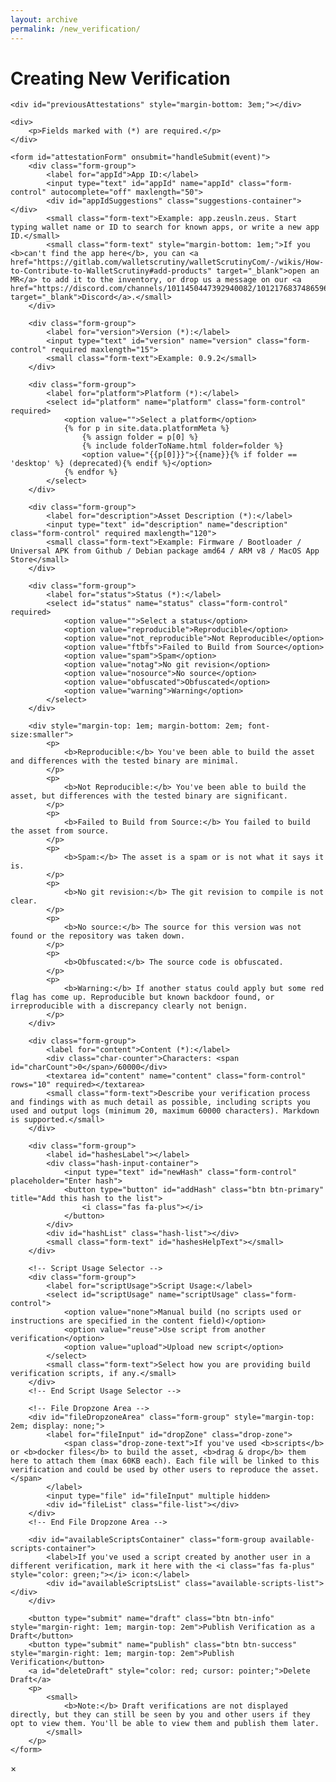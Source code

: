 ```yaml
---
layout: archive
permalink: /new_verification/
---
```


<link rel="stylesheet" href="{{ base_path }}/assets/css/verifications.css">

<script type="text/javascript" src="{{'/dist/verifications.bundle.min.js' | relative_url }}"></script>

<style>
    .hash-input-container {
        display: flex;
        gap: 10px;
        margin-bottom: 10px;
    }
    .hash-list {
        display: flex;
        flex-direction: column;
        gap: 5px;
    }
    .hash-list:not(:empty) {
        border: 1px solid #ddd;
        border-radius: 4px;
        padding: 8px;
        margin-top: 5px;
    }
    .hash-item {
        display: flex;
        align-items: center;
        gap: 10px;
        padding: 5px;
        border-radius: 4px;
    }
    .hash-item span {
        flex: 1;
        word-break: break-all;
    }
    .remove-hash {
        color: red;
        cursor: pointer;
        border: none;
        background: none;
        padding: 0 5px;
    }
    .drop-zone {
        background-color: #f8f9fa; /* Light background color */
        border: 2px dashed #ccc;
        border-radius: 4px;
        padding: 10px;
        text-align: center;
        cursor: pointer;
        color: #666;
        line-height: 22px !important;
    }
    .drop-zone.dragover {
        background-color: #e9ecef;
        border-color: #aaa;
    }
    .drop-zone-text {
        display: block;
        color: black;
    }
    .file-list {
        margin-top: 10px;
        display: flex;
        flex-direction: column;
        gap: 8px;
    }
    .file-item {
        display: flex;
        align-items: center;
        gap: 15px;
        padding: 10px;
        border-radius: 4px;
        background-color: var(--neutral-5);
        border: 1px solid #e9ecef;
        transition: background-color 0.2s ease-in-out, box-shadow 0.2s ease-in-out;
    }
    .file-item:hover {
        background-color: #cfcfcf;
        box-shadow: 0 2px 4px rgba(0,0,0,0.05);
    }
    .file-item span {
        flex: 1;
        word-break: break-word;
        font-size: 0.95em;
        color: var(--neutral-0);
    }
    .remove-file {
        color: red;
        cursor: pointer;
        border: none;
        background: none;
        padding: 5px 8px;
        font-size: 2.1em;
        border-radius: 50%;
        transition: background-color 0.2s ease, color 0.2s ease;
        line-height: 1;
        display: flex;
        align-items: center;
        justify-content: center;
        width: 30px;
        height: 30px;
    }
    .remove-file:hover {
        background-color: rgba(255, 0, 0, 0.1);
    }

    /* Styles for attachment scripts */
    .available-scripts-container {
        margin-top: 50px;
        margin-bottom: 50px;
        border: 1px solid #ced4da;
        border-radius: 5px;
        padding: 13px;
        background-color: var(--neutral-6);
        display: none;
    }
    .available-scripts-list {
        display: flex;
        flex-direction: column;
        gap: 8px;
        max-height: 200px;
        overflow-y: auto;
        border-top: 1px solid #e9ecef;
    }
    .script-item {
        display: flex;
        align-items: center;
        gap: 15px;
        padding: 10px;
        border-radius: 4px;
        background-color: var(--neutral-5);
        border: 1px solid #e9ecef;
        transition: background-color 0.2s ease-in-out, box-shadow 0.2s ease-in-out;
    }
    .script-item:hover {
        background-color: #cfcfcf;
        box-shadow: 0 2px 4px rgba(0,0,0,0.05);
    }
    .script-item span {
        flex: 1;
        word-break: break-word;
        font-size: 0.95em; /* Slightly smaller font */
        color: var(--neutral-0);
    }
    .add-script {
        color: green;
        cursor: pointer;
        border: none;
        background: none;
        padding: 5px 8px;
        font-size: 1.3em;
        border-radius: 50%;
        transition: background-color 0.2s ease, color 0.2s ease;
        line-height: 1;
        display: flex;
        align-items: center;
        justify-content: center;
        width: 30px;
        height: 30px;
    }
    .add-script:hover {
        background-color: rgba(0, 128, 0, 0.1);
    }
    .add-script[style*="color: red"]:hover {
        background-color: rgba(255, 0, 0, 0.1);
    }
</style>

<h1 id="pageTitle" class="page__title">Creating New Verification</h1>

<div class="form-container">
    <div class="info-message"></div>

    <div id="previousAttestations" style="margin-bottom: 3em;"></div>

    <div>
        <p>Fields marked with (*) are required.</p>
    </div>

    <form id="attestationForm" onsubmit="handleSubmit(event)">
        <div class="form-group">
            <label for="appId">App ID:</label>
            <input type="text" id="appId" name="appId" class="form-control" autocomplete="off" maxlength="50">
            <div id="appIdSuggestions" class="suggestions-container"></div>
            <small class="form-text">Example: app.zeusln.zeus. Start typing wallet name or ID to search for known apps, or write a new app ID.</small>
            <small class="form-text" style="margin-bottom: 1em;">If you <b>can't find the app here</b>, you can <a href="https://gitlab.com/walletscrutiny/walletScrutinyCom/-/wikis/How-to-Contribute-to-WalletScrutiny#add-products" target="_blank">open an MR</a> to add it to the inventory, or drop us a message on our <a href="https://discord.com/channels/1011450447392940082/1012176837486596106" target="_blank">Discord</a>.</small>
        </div>

        <div class="form-group">
            <label for="version">Version (*):</label>
            <input type="text" id="version" name="version" class="form-control" required maxlength="15">
            <small class="form-text">Example: 0.9.2</small>
        </div>

        <div class="form-group">
            <label for="platform">Platform (*):</label>
            <select id="platform" name="platform" class="form-control" required>
                <option value="">Select a platform</option>
                {% for p in site.data.platformMeta %}
                    {% assign folder = p[0] %}
                    {% include folderToName.html folder=folder %}
                    <option value="{{p[0]}}">{{name}}{% if folder == 'desktop' %} (deprecated){% endif %}</option>
                {% endfor %}
            </select>
        </div>

        <div class="form-group">
            <label for="description">Asset Description (*):</label>
            <input type="text" id="description" name="description" class="form-control" required maxlength="120">
            <small class="form-text">Example: Firmware / Bootloader / Universal APK from Github / Debian package amd64 / ARM v8 / MacOS App Store</small>
        </div>

        <div class="form-group">
            <label for="status">Status (*):</label>
            <select id="status" name="status" class="form-control" required>
                <option value="">Select a status</option>
                <option value="reproducible">Reproducible</option>
                <option value="not_reproducible">Not Reproducible</option>
                <option value="ftbfs">Failed to Build from Source</option>
                <option value="spam">Spam</option>
                <option value="notag">No git revision</option>
                <option value="nosource">No source</option>
                <option value="obfuscated">Obfuscated</option>
                <option value="warning">Warning</option>
            </select>
        </div>

        <div style="margin-top: 1em; margin-bottom: 2em; font-size:smaller">
            <p>
                <b>Reproducible:</b> You've been able to build the asset and differences with the tested binary are minimal.
            </p>
            <p>
                <b>Not Reproducible:</b> You've been able to build the asset, but differences with the tested binary are significant.
            </p>
            <p>
                <b>Failed to Build from Source:</b> You failed to build the asset from source.
            </p>
            <p>
                <b>Spam:</b> The asset is a spam or is not what it says it is.
            </p>
            <p>
                <b>No git revision:</b> The git revision to compile is not clear.
            </p>
            <p>
                <b>No source:</b> The source for this version was not found or the repository was taken down.
            </p>
            <p>
                <b>Obfuscated:</b> The source code is obfuscated.
            </p>
            <p>
                <b>Warning:</b> If another status could apply but some red flag has come up. Reproducible but known backdoor found, or irreproducible with a discrepancy clearly not benign.
            </p>
        </div>

        <div class="form-group">
            <label for="content">Content (*):</label>
            <div class="char-counter">Characters: <span id="charCount">0</span>/60000</div>
            <textarea id="content" name="content" class="form-control" rows="10" required></textarea>
            <small class="form-text">Describe your verification process and findings with as much detail as possible, including scripts you used and output logs (minimum 20, maximum 60000 characters). Markdown is supported.</small>
        </div>

        <div class="form-group">
            <label id="hashesLabel"></label>
            <div class="hash-input-container">
                <input type="text" id="newHash" class="form-control" placeholder="Enter hash">
                <button type="button" id="addHash" class="btn btn-primary" title="Add this hash to the list">
                    <i class="fas fa-plus"></i>
                </button>
            </div>
            <div id="hashList" class="hash-list"></div>
            <small class="form-text" id="hashesHelpText"></small>
        </div>

        <!-- Script Usage Selector -->
        <div class="form-group">
            <label for="scriptUsage">Script Usage:</label>
            <select id="scriptUsage" name="scriptUsage" class="form-control">
                <option value="none">Manual build (no scripts used or instructions are specified in the content field)</option>
                <option value="reuse">Use script from another verification</option>
                <option value="upload">Upload new script</option>
            </select>
            <small class="form-text">Select how you are providing build verification scripts, if any.</small>
        </div>
        <!-- End Script Usage Selector -->

        <!-- File Dropzone Area -->
        <div id="fileDropzoneArea" class="form-group" style="margin-top: 2em; display: none;">
            <label for="fileInput" id="dropZone" class="drop-zone">
                <span class="drop-zone-text">If you've used <b>scripts</b> or <b>docker files</b> to build the asset, <b>drag & drop</b> them here to attach them (max 60KB each). Each file will be linked to this verification and could be used by other users to reproduce the asset.</span>
            </label>
            <input type="file" id="fileInput" multiple hidden>
            <div id="fileList" class="file-list"></div>
        </div>
        <!-- End File Dropzone Area -->

        <div id="availableScriptsContainer" class="form-group available-scripts-container">
            <label>If you've used a script created by another user in a different verification, mark it here with the <i class="fas fa-plus" style="color: green;"></i> icon:</label>
            <div id="availableScriptsList" class="available-scripts-list"></div>
        </div>

        <button type="submit" name="draft" class="btn btn-info" style="margin-right: 1em; margin-top: 2em">Publish Verification as a Draft</button>
        <button type="submit" name="publish" class="btn btn-success" style="margin-right: 1em; margin-top: 2em">Publish Verification</button>
        <a id="deleteDraft" style="color: red; cursor: pointer;">Delete Draft</a>
        <p>
            <small>
                <b>Note:</b> Draft verifications are not displayed directly, but they can still be seen by you and other users if they opt to view them. You'll be able to view them and publish them later.
            </small>
        </p>
    </form>
</div>

<div id="verificationModal">
    <span id="closeModal">&times;</span>
    <div id="verificationContent"></div>
</div>

<script>
  let otherHashes = [];
  let newHashInputField;
  let uploadedFiles = []; // Store File objects
  let reusedFileIds = [];

  function addHash(hash) {
    if (!hash) return;
    if (otherHashes.includes(hash)) {
      showToast('This hash is already in the list', 'error');
      return;
    }

    const hashItem = document.createElement('div');
    hashItem.className = 'hash-item';
    hashItem.innerHTML = `
    <span>${hash}</span>
    <button type="button" class="remove-hash" title="Remove this hash from the list">
      <i class="fas fa-minus"></i>
    </button>
  `;

    hashItem.querySelector('.remove-hash').addEventListener('click', () => {
      otherHashes = otherHashes.filter(h => h !== hash);
      hashItem.remove();
    });

    document.getElementById('hashList').appendChild(hashItem);
    otherHashes.push(hash);
    if (newHashInputField) {
      newHashInputField.value = '';
    }
  }

  function validateForm() {
    const content = document.getElementById('content').value.trim();

    if (content.length < 20) {
      showToast('Content must be at least 20 characters long', 'error');
      return false;
    }
    if (content.length > 60000) {
      showToast('Content cannot exceed 60000 characters', 'error');
      return false;
    }

    for (const file of uploadedFiles) {
      if (file.size > 60000) {
        showToast(`File "${file.name}" is too large (max 60KB)`, 'error');
        return false;
      }
    }
    return true;
  }

  // --- New File Handling Functions ---
  function displayFiles() {
    const fileListElement = document.getElementById('fileList');
    fileListElement.innerHTML = ''; // Clear existing list

    uploadedFiles.forEach((file, index) => {
      const fileItem = document.createElement('div');
      fileItem.className = 'file-item';
      fileItem.innerHTML = `
      <span>${file.name} (${(file.size / 1024).toFixed(1)} KB)</span>
      <button type="button" class="remove-file" title="Remove this file" data-index="${index}">×</button>
    `;
      fileItem.querySelector('.remove-file').addEventListener('click', (e) => {
        const indexToRemove = parseInt(e.target.getAttribute('data-index'));
        uploadedFiles.splice(indexToRemove, 1);
        displayFiles(); // Update the list
      });
      fileListElement.appendChild(fileItem);
    });
  }

  function handleFiles(files) {
    const newFiles = Array.from(files);
    let errors = [];
    newFiles.forEach(file => {
      if (file.size > 60000) {
        errors.push(`File "${file.name}" exceeds the 60KB limit.`);
      } else {
        // Avoid duplicates based on name and size (simple check)
        if (!uploadedFiles.some(f => f.name === file.name && f.size === file.size)) {
          uploadedFiles.push(file);
        } else {
          errors.push(`File "${file.name}" is already added.`);
        }
      }
    });
    if (errors.length > 0) {
      showToast(errors.join('<br>'), 'error', errors.length * 2000); // Show errors longer
    }
    displayFiles();
  }

  function setupDropZone() {
    const dropZone = document.getElementById('dropZone');
    const fileInput = document.getElementById('fileInput');

    fileInput.addEventListener('change', (e) => {
      handleFiles(e.target.files);
      fileInput.value = ''; // Reset input to allow selecting the same file again
    });

    dropZone.addEventListener('dragover', (e) => {
      e.preventDefault();
      dropZone.classList.add('dragover');
    });

    dropZone.addEventListener('dragleave', () => {
      dropZone.classList.remove('dragover');
    });

    dropZone.addEventListener('drop', (e) => {
      e.preventDefault();
      dropZone.classList.remove('dragover');
      handleFiles(e.dataTransfer.files);
    });
  }
  // --- End File Handling Functions ---


  async function loadUrlParamsAndGetAssetInfo() {
    const showError = (message) => {
      document.querySelector('.form-container').style.display = 'none';

      const errorDiv = document.createElement('div');
      errorDiv.className = 'error-message';
      errorDiv.innerHTML = `
      <p>${message}</p>
      <p><a href="/assets/" class="btn btn-info">Return to assets page</a></p>
    `;

      document.querySelector('.form-container').insertAdjacentElement('beforebegin', errorDiv);
    };

    if (!await userHasBrowserExtension()) {
      showError('A Nostr browser extension is required to create verifications.');
      return;
    }

    const urlParams = new URLSearchParams(window.location.search);
    const draftVerificationEventId = urlParams.get('draftVerificationEventId');
    const action = urlParams.get('action');

    if (draftVerificationEventId && action) {
      const draftButton = document.querySelector('button[name="draft"]');
      if (draftButton) {
        draftButton.textContent = 'Save Draft Verification';
      }

      document.getElementById('pageTitle').textContent = 'Editing Draft Verification';
      document.title = 'Editing Draft Verification | Wallet Scrutiny';

      const draftVerificationEvent = await getDraftVerificationEvent(draftVerificationEventId);
      if (draftVerificationEvent) {
        const fileEventIds = getFileAttachmentIDsForVerificationEvent(draftVerificationEvent);
        const attachments = await getFileAttachmentEvents(fileEventIds);

        attachments.forEach(attachment => {
          const name = attachment.tags.find(tag => tag[0] === 'filename')?.[1] || '';
          const size = attachment.tags.find(tag => tag[0] === 'size')?.[1] || '';
          const attachmentContent = atob(attachment.content);
          const attachmentContentType = attachment.tags.find(tag => tag[0] === 'content-type')?.[1] || 'application/octet-stream';

          uploadedFiles.push({
            name: name,
            size: size,
            type: attachmentContentType,
            data: attachmentContent
          });
        });
        displayFiles();

        // If files were loaded from the draft, set the script usage selector to 'upload'
        if (uploadedFiles.length > 0) {
          document.getElementById('scriptUsage').value = 'upload';
          handleScriptSectionVisibility();
        }

        const eventContent = JSON.parse(draftVerificationEvent.content);

        document.getElementById('appId').value = draftVerificationEvent.tags.find(tag => tag[0] === 'i')?.[1] || '';
        document.getElementById('version').value = draftVerificationEvent.tags.find(tag => tag[0] === 'version')?.[1] || '';
        document.getElementById('platform').value = draftVerificationEvent.tags.find(tag => tag[0] === 'platform')?.[1] || '';
        document.getElementById('description').value = eventContent.description || '';
        document.getElementById('status').value = draftVerificationEvent.tags.find(tag => tag[0] === 'status')?.[1] || '';
        document.getElementById('content').value = eventContent.content || '';

        const hashes = draftVerificationEvent.tags?.filter(tag => tag[0] === 'x').map(tag => tag[1]) || [];
        hashes.forEach(hash => addHash(hash));
      } else {
        showToast('Draft verification not found', 'error');
      }
    } else {
      const deleteDraftBtn = document.getElementById('deleteDraft');
      if (deleteDraftBtn) {
        deleteDraftBtn.style.display = 'none';
      }
    }

    if (window.wallets && window.wallets.length > 0) {
      setupAppIdAutocomplete();
    }

    const fields = ['version', 'appId', 'platform'];
    fields.forEach(field => {
      const value = DOMPurify.sanitize(urlParams.get(field), purifyConfig);
      if (value) {
        document.getElementById(field).value = value;
      }
    });

    const sha256 = DOMPurify.sanitize(urlParams.get('sha256'), purifyConfig);

    // Update the hashes label based on whether sha256 is present
    const hashesLabel = document.getElementById('hashesLabel');
    const hashesHelpText = document.getElementById('hashesHelpText');
    if (sha256) {
      hashesLabel.textContent = 'Additional related hashes:';
      hashesHelpText.textContent = 'If you find other related binaries (e.g., APKs within an AAB) that are also reproducible, you can add the hashes of those additional binaries to your verification.';
    } else {
      hashesLabel.textContent = 'Asset hashes*:';
      hashesHelpText.textContent = 'Add the SHA-256 hash(es) of the asset(s) you are verifying. Each hash must be 64 hexadecimal characters.';
    }

    let message = '';

    if (sha256) {
      // Show asset information and previous verifications
      const result = await renderAssetsTable({
        htmlElementId:'previousAttestations',
        sha256: sha256,
        hideConfig: {buttons: true}
      });

      if (!result.hasVerifications) {
        document.getElementById('previousAttestations').style.display = 'none';
      }

      if (result.hasVerifications) {
        message = '<p>You are about to create a verification for a specific asset. Below you can find the asset information and other verifications that were made. Feel free to review them before creating your own.</p>';
      } else {
        message = '<p>Below you can find the asset information. Since there are no previous verifications, you will be the first one to provide feedback about this asset.</p>';
      }
    }

    message += '<p>To create the verification, fill all the fields, describing your verification process and findings with as much detail as possible.</p>';
    const infoMessage = document.querySelector('.info-message');
    infoMessage.innerHTML = message;

    // Initial call to load scripts if appId is pre-filled
    const initialAppId = document.getElementById('appId').value.trim();
    if (initialAppId) {
      await loadAndDisplayAvailableScripts(initialAppId);
    }
  }

  async function loadAndDisplayAvailableScripts(appId) {
    const availableScriptsContainer = document.getElementById('availableScriptsContainer');
    const availableScriptsList = document.getElementById('availableScriptsList');
    const scriptUsageSelector = document.getElementById('scriptUsage');

    availableScriptsContainer.style.display = 'none'; // Hide by default
    availableScriptsList.innerHTML = '';

    if (appId) {
      try {
        const attachments = await getAllAttachmentsForAppId(appId);

        if (attachments.length > 0 && scriptUsageSelector.value === 'reuse') {
          availableScriptsContainer.style.display = 'block';
          attachments.forEach(attachment => {
            const name = attachment.tags.find(tag => tag[0] === 'filename')?.[1] || 'Unnamed Script';
            const size = attachment.tags.find(tag => tag[0] === 'size')?.[1];
            const sizeText = size ? `(${(size / 1024).toFixed(1)} KB)` : '';
            const attachmentContent = atob(attachment.content);
            const attachmentContentType = attachment.tags.find(tag => tag[0] === 'content-type')?.[1] || 'application/octet-stream';

            const parentVerificationEvent = attachment.parentVerificationEvent;
            const version = parentVerificationEvent.tags.find(tag => tag[0] === 'version')?.[1];
            const status = parentVerificationEvent.tags.find(tag => tag[0] === 'status')?.[1];

            const app = window.wallets.find(it => it.appId === appId) ?? null;
            const appTitle = app?.title ?? appId;

            const scriptItem = document.createElement('div');
            scriptItem.className = 'script-item';
            scriptItem.innerHTML = `
            <span>${name} ${sizeText} ${version ? ` - (used in verification for ${appTitle} v${version} ${status ? ` - ${status}` : ''})` : ''}</span>
            <button type="button" class="add-script" title="Mark this script as used in this verification">
              <i class="fas fa-plus"></i>
            </button>`;

            const addScriptButton = scriptItem.querySelector('.add-script');
            const icon = addScriptButton.querySelector('i');
            const attachmentId = attachment.id; // Store attachment id

            // Check if already added on load
            if (reusedFileIds.includes(attachmentId)) {
              icon.classList.remove('fa-plus');
              icon.classList.add('fa-minus');
              addScriptButton.title = "Remove this script from the verification";
              addScriptButton.style.color = 'red';
            }

            addScriptButton.addEventListener('click', () => {
              const isAdding = icon.classList.contains('fa-plus');
              const fileSize = size ? parseInt(size) : new Blob([attachmentContent]).size;

              if (isAdding) {
                // Prevent adding if the same file (based on name/size/type/content) is already uploaded
                if (uploadedFiles.some(f => f.name === name && f.size === fileSize && f.type === attachmentContentType && f.data === attachmentContent)) {
                  showToast(`Script "${name}" is already uploaded. Cannot reuse and upload the same script.`, 'warning');
                  return;
                }

                if (reusedFileIds.includes(attachmentId)) {
                  showToast(`Script "${name}" is already marked for reuse.`, 'warning');
                  return;
                }

                reusedFileIds.push(attachmentId);
                icon.classList.remove('fa-plus');
                icon.classList.add('fa-minus');
                addScriptButton.title = "Remove this script from the verification";
                addScriptButton.style.color = 'red'; // Change color to red
                showToast(`Script "${name}" added to the verification.`, 'success');
              } else {
                // Remove the ID from the reused list
                reusedFileIds = reusedFileIds.filter(id => id !== attachmentId);
                icon.classList.remove('fa-minus');
                icon.classList.add('fa-plus');
                addScriptButton.title = "Mark this script as used in this verification";
                addScriptButton.style.color = 'green'; // Change color back to green
                showToast(`Script "${name}" removed from the verification.`, 'info');
              }
            });

            availableScriptsList.appendChild(scriptItem);
          });
        }
      } catch (error) {
        console.error('Error fetching attachments for appId', appId, ':', error);
        showToast('Error fetching available scripts.', 'error');
      }
    }
  }

  async function handleSubmit(event) {
    event.preventDefault();

    if (!validateForm()) {
      return;
    }

    const submitter = event.submitter;
    const isDraft = submitter.name === 'draft';

    showToast(isDraft ? 'Publishing draft...' : 'Publishing verification...', 'info', 3000);

    document.getElementById('loadingSpinner').style.display = 'block';

    // Process files *before* calling createVerification
    let uploadedFileData = [];
    try {
      for (const file of uploadedFiles) {
        let base64Data = '';
        if (file.data) {
          // File from draft, data is already available as a string
          base64Data = btoa(file.data);
        } else if (file instanceof File) {
          // Standard File object, read its content asynchronously
          const buffer = await file.arrayBuffer();
          // Convert ArrayBuffer to binary string for btoa
          const bytes = new Uint8Array(buffer);
          let binaryString = '';
          for (let i = 0; i < bytes.byteLength; i++) {
            binaryString += String.fromCharCode(bytes[i]);
          }
          base64Data = btoa(binaryString);
        }

        uploadedFileData.push({
          name: file.name,
          type: file.type || 'application/octet-stream', // Default MIME type
          size: file.size,
          base64Data: base64Data
        });
      }
    } catch (error) {
      document.getElementById('loadingSpinner').style.display = 'none';
      showToast(`Error processing files: ${error.message}`, 'error');
      return; // Stop submission if file processing fails
    }

    const sha256 = DOMPurify.sanitize(new URLSearchParams(window.location.search).get('sha256'), purifyConfig);
    const assetEventId = DOMPurify.sanitize(new URLSearchParams(window.location.search).get('assetEventId'), purifyConfig);
    const draftVerificationEventId = DOMPurify.sanitize(new URLSearchParams(window.location.search).get('draftVerificationEventId'), purifyConfig);

    // Combine sha256 and otherHashes into a single parameter
    let hashes = sha256 ? [sha256] : [];
    if (otherHashes.length > 0) {
      hashes = hashes.concat(otherHashes);
    }

    const formData = {
      hashes: hashes,
      description: document.getElementById('description').value.trim(),
      content: document.getElementById('content').value.trim(),
      appId: document.getElementById('appId').value.trim(),
      version: document.getElementById('version').value.trim(),
      status: document.getElementById('status').value,
      platform: document.getElementById('platform').value,
      assetEventId: assetEventId,
      isDraft: isDraft,
      draftVerificationEventId: draftVerificationEventId,
      uploadedFileData: uploadedFileData,
      reusedFileIds: reusedFileIds
    };

    try {
      await createVerification(formData);
      document.getElementById('loadingSpinner').style.display = 'none';
      await showToast(isDraft ? 'Draft published successfully!' : 'Verification published successfully!');

      if (!isDraft && hashes.length > 0) {
        window.location.href = '/asset/?sha256=' + hashes[0]; // Redirect using the first hash
      } else if (!isDraft) {
        window.location.href = '/assets/'; // Fallback redirect if no hash
      }
      // No redirect for drafts, user stays on page
    } catch (error) {
      document.getElementById('loadingSpinner').style.display = 'none';
      showToast(error.message, 'error');
    }
  }

  function updateCharCount() {
    const content = document.getElementById('content').value;
    const charCount = document.getElementById('charCount');
    charCount.textContent = content.length;

    const charCounter = document.querySelector('.char-counter');
    if (content.length > 60000) {
      charCounter.style.color = 'red';
      charCounter.style.fontWeight = 'bold';
      charCounter.style.fontSize = '1.2em';
    } else {
      charCounter.style.color = '#666';
      charCounter.style.fontWeight = 'normal';
      charCounter.style.fontSize = '1em';
    }
  }

  function handleScriptSectionVisibility() {
    const selection = document.getElementById('scriptUsage').value;
    const dropzoneArea = document.getElementById('fileDropzoneArea');
    const availableScriptsArea = document.getElementById('availableScriptsContainer');
    const appId = document.getElementById('appId').value.trim(); // Get current appId

    dropzoneArea.style.display = 'none';
    availableScriptsArea.style.display = 'none';

    if (selection === 'upload') {
      dropzoneArea.style.display = 'block';
    } else if (selection === 'reuse') {
      loadAndDisplayAvailableScripts(appId);
    }
  }

  document.addEventListener('DOMContentLoaded', async function() {
    await loadUrlParamsAndGetAssetInfo();
    updateCharCount(); // Initial count
    setupDropZone();

    // Script Usage Selector Logic
    const scriptUsageSelector = document.getElementById('scriptUsage');
    scriptUsageSelector.addEventListener('change', handleScriptSectionVisibility);
    handleScriptSectionVisibility();

    document.getElementById('content').addEventListener('input', updateCharCount);

    // Hash management
    newHashInputField = document.getElementById('newHash');
    const addHashBtn = document.getElementById('addHash');

    const deleteDraftBtn = document.getElementById('deleteDraft');
    deleteDraftBtn.addEventListener('click', async function() {
      const urlParams = new URLSearchParams(window.location.search);
      const draftVerificationEventId = urlParams.get('draftVerificationEventId');
      await deleteDraftVerification(draftVerificationEventId, '/assets/');
    });

    // Add event listener for appId input
    const appIdInput = document.getElementById('appId');
    appIdInput.addEventListener('input', async (event) => {
      const appId = event.target.value.trim();
      if (scriptUsageSelector.value === 'reuse') {
        await loadAndDisplayAvailableScripts(appId);
      }
    });

    addHashBtn.addEventListener('click', () => {
      const hash = newHashInputField.value.trim();
      if (!hash) {
        showToast('Please enter a hash value', 'error');
        return;
      }
      if (!/^[a-fA-F0-9]{64}$/.test(hash)) {
        showToast('Invalid hash format. Must be 64 hexadecimal characters', 'error');
        return;
      }
      addHash(hash);
    });

    newHashInputField.addEventListener('keypress', (e) => {
      if (e.key === 'Enter') {
        e.preventDefault();
        addHashBtn.click();
      }
    });
  });
</script>